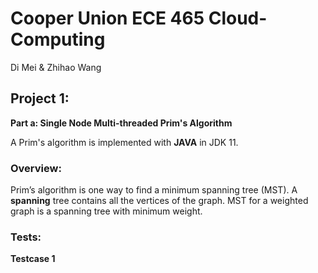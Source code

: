 # Cooper Union ECE 465 Cloud-Computing

Di Mei & Zhihao Wang

## Project 1: 
**Part a: Single Node Multi-threaded Prim's Algorithm**

A Prim's algorithm is implemented with **JAVA** in JDK 11.

### Overview:
Prim’s algorithm is one way to find a minimum spanning tree (MST).
A **spanning** tree contains all the vertices of the graph. MST for a weighted graph is a spanning tree with minimum weight.

### Tests:
**Testcase 1**


